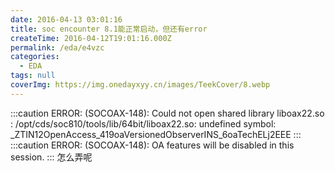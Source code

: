 ```yaml
---
date: 2016-04-13 03:01:16
title: soc encounter 8.1能正常启动，但还有error
createTime: 2016-04-12T19:01:16.000Z
permalink: /eda/e4vzc
categories:
  - EDA
tags: null
coverImg: https://img.onedayxyy.cn/images/TeekCover/8.webp
---
```


:::caution
ERROR: (SOCOAX-148): Could not open shared library liboax22.so : /opt/cds/soc810/tools/lib/64bit/liboax22.so: undefined symbol: _ZTIN12OpenAccess_419oaVersionedObserverINS_6oaTechELj2EEE 
:::
:::caution
ERROR: (SOCOAX-148): OA features will be disabled in this session. 
:::
怎么弄呢 
